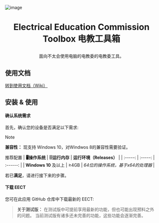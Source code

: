 ![image](https://github.com/user-attachments/assets/480425ee-039f-460b-8bf9-997d424c5dd0)  <h1 align="center">
  Electrical Education Commission Toolbox
  电教工具箱
</h1>


<p align="center">
 面向不太会使用电脑的电教委的电教委工具。
</p>


## 使用文档
[转到使用文档（Wiki）](https://github.com/EECT/EECT/wiki)

## 安装 & 使用

#### 确认系统需求
首先，确认您的设备是否满足以下需求:

> [!NOTE]
> **兼容性：** 现支持 Windows 10，对Windwos 8的兼容性需要验证。

推荐配置
| **🖥操作系统** | **🗄运行内存** | **运行环境（Releases）** |
| :-----: | :-----: | :------: |
| **Windows 10** 及以上 | ≥4GB | *64位的操作系统，基于x64的处理器* |

若已**满足**，请进行接下来的步骤。

#### 下载 EECT
您可在此应用 GitHub 仓库中下载最新的 EECT:
> **关于测试版：** 在测试版中可提前享用最新的功能，但也可能出现预料之外的问题。
> 当前测试版有诸多还未完善的功能，这些功能会逐渐完善。
